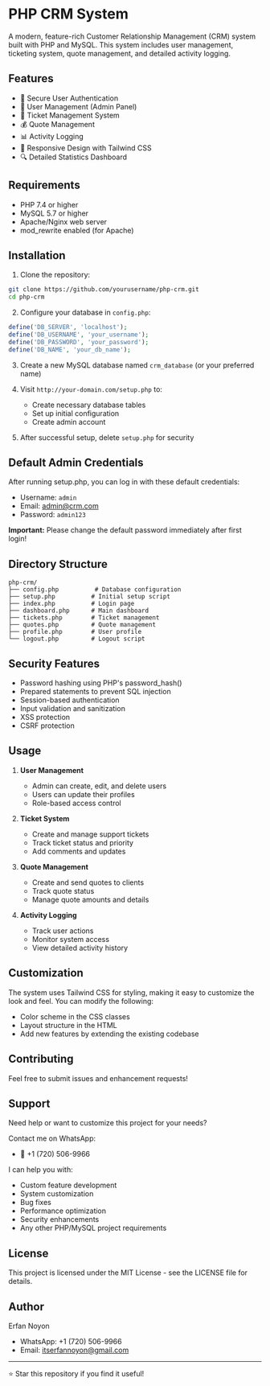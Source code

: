 # PHP CRM System

A modern, feature-rich Customer Relationship Management (CRM) system built with PHP and MySQL. This system includes user management, ticketing system, quote management, and detailed activity logging.

## Features

- 🔐 Secure User Authentication
- 👥 User Management (Admin Panel)
- 🎫 Ticket Management System
- 💰 Quote Management
- 📊 Activity Logging
- 📱 Responsive Design with Tailwind CSS
- 🔍 Detailed Statistics Dashboard

## Requirements

- PHP 7.4 or higher
- MySQL 5.7 or higher
- Apache/Nginx web server
- mod_rewrite enabled (for Apache)

## Installation

1. Clone the repository:
```bash
git clone https://github.com/yourusername/php-crm.git
cd php-crm
```

2. Configure your database in `config.php`:
```php
define('DB_SERVER', 'localhost');
define('DB_USERNAME', 'your_username');
define('DB_PASSWORD', 'your_password');
define('DB_NAME', 'your_db_name');
```

3. Create a new MySQL database named `crm_database` (or your preferred name)

4. Visit `http://your-domain.com/setup.php` to:
   - Create necessary database tables
   - Set up initial configuration
   - Create admin account

5. After successful setup, delete `setup.php` for security

## Default Admin Credentials

After running setup.php, you can log in with these default credentials:
- Username: `admin`
- Email: admin@crm.com
- Password: `admin123`

**Important:** Please change the default password immediately after first login!

## Directory Structure

```
php-crm/
├── config.php          # Database configuration
├── setup.php          # Initial setup script
├── index.php          # Login page
├── dashboard.php      # Main dashboard
├── tickets.php        # Ticket management
├── quotes.php         # Quote management
├── profile.php        # User profile
└── logout.php         # Logout script
```

## Security Features

- Password hashing using PHP's password_hash()
- Prepared statements to prevent SQL injection
- Session-based authentication
- Input validation and sanitization
- XSS protection
- CSRF protection

## Usage

1. **User Management**
   - Admin can create, edit, and delete users
   - Users can update their profiles
   - Role-based access control

2. **Ticket System**
   - Create and manage support tickets
   - Track ticket status and priority
   - Add comments and updates

3. **Quote Management**
   - Create and send quotes to clients
   - Track quote status
   - Manage quote amounts and details

4. **Activity Logging**
   - Track user actions
   - Monitor system access
   - View detailed activity history

## Customization

The system uses Tailwind CSS for styling, making it easy to customize the look and feel. You can modify the following:

- Color scheme in the CSS classes
- Layout structure in the HTML
- Add new features by extending the existing codebase

## Contributing

Feel free to submit issues and enhancement requests!

## Support

Need help or want to customize this project for your needs?

Contact me on WhatsApp:
- 📱 +1 (720) 506-9966

I can help you with:
- Custom feature development
- System customization
- Bug fixes
- Performance optimization
- Security enhancements
- Any other PHP/MySQL project requirements

## License

This project is licensed under the MIT License - see the LICENSE file for details.

## Author

Erfan Noyon
- WhatsApp: +1 (720) 506-9966
- Email: itserfannoyon@gmail.com

---

⭐ Star this repository if you find it useful! 
